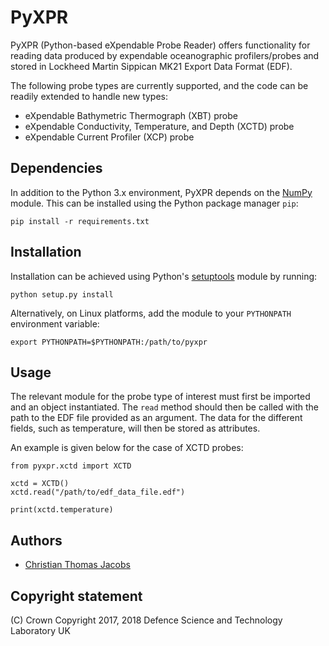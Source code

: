 # PyXPR

PyXPR (Python-based eXpendable Probe Reader) offers functionality for reading data produced by expendable oceanographic profilers/probes and stored in Lockheed Martin Sippican MK21 Export Data Format (EDF).

The following probe types are currently supported, and the code can be readily extended to handle new types:

* eXpendable Bathymetric Thermograph (XBT) probe
* eXpendable Conductivity, Temperature, and Depth (XCTD) probe
* eXpendable Current Profiler (XCP) probe

## Dependencies

In addition to the Python 3.x environment, PyXPR depends on the [NumPy](http://www.numpy.org/) module. This can be installed using the Python package manager `pip`:

```
pip install -r requirements.txt
```

## Installation

Installation can be achieved using Python's [setuptools](https://setuptools.readthedocs.io) module by running:

```
python setup.py install
```

Alternatively, on Linux platforms, add the module to your `PYTHONPATH` environment variable:

```
export PYTHONPATH=$PYTHONPATH:/path/to/pyxpr
```

## Usage
The relevant module for the probe type of interest must first be imported and an object instantiated. The `read` method should then be called with the path to the EDF file provided as an argument. The data for the different fields, such as temperature, will then be stored as attributes.

An example is given below for the case of XCTD probes:

```
from pyxpr.xctd import XCTD

xctd = XCTD()
xctd.read("/path/to/edf_data_file.edf")

print(xctd.temperature)
```

## Authors

* [Christian Thomas Jacobs](http://christianjacobs.uk/)

## Copyright statement

(C) Crown Copyright 2017, 2018 Defence Science and Technology Laboratory UK